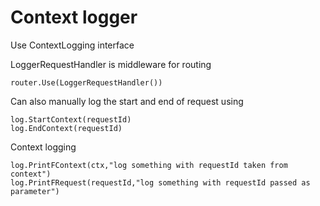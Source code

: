 # Context logger

Use ContextLogging interface

LoggerRequestHandler is middleware for routing
```
router.Use(LoggerRequestHandler())
```

Can also manually log the start and end of request using 
```
log.StartContext(requestId)
log.EndContext(requestId)
```

Context logging 
```
log.PrintFContext(ctx,"log something with requestId taken from context")
log.PrintFRequest(requestId,"log something with requestId passed as parameter")
```